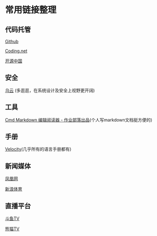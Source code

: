 # 常用链接整理

## 代码托管
[Github](https://github.com/)

[Coding.net](https://coding.net)

[开源中国](http://git.oschina.net/)

## 安全
[乌云](http://www.wooyun.org/) (多逛逛，在系统设计及安全上视野更开阔)

## 工具
[Cmd Markdown 编辑阅读器 - 作业部落出品](https://www.zybuluo.com)(个人写markdown文档挺方便的)

## 手册
[Velocity](http://velocity.silverlakesoftware.com/)(几乎所有的语言手册都有)

## 新闻媒体
[凤凰网](http://www.ifeng.com/)

[新浪体育](http://sports.sina.com.cn/)

## 直播平台
[斗鱼TV](http://www.douyu.com)

[熊猫TV](http://www.panda.tv)
